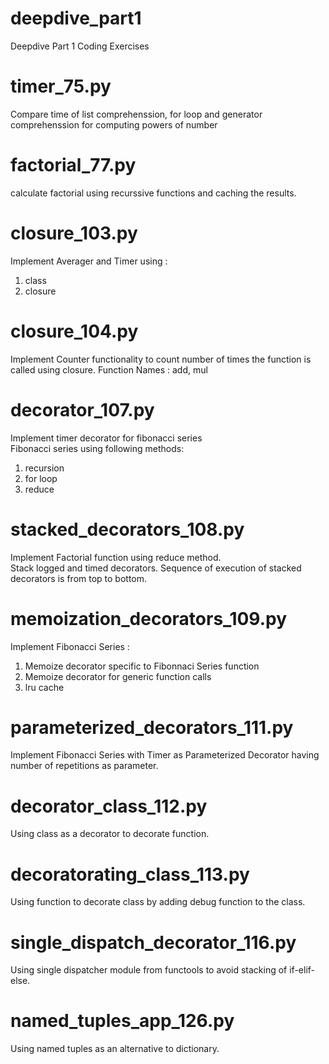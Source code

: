 # deepdive_part1
Deepdive Part 1 Coding Exercises

# timer_75.py
Compare time of list comprehenssion, for loop and generator comprehenssion for computing powers of number

# factorial_77.py
calculate factorial using recurssive functions and caching the results.

# closure_103.py
Implement Averager and Timer using : 
  1. class
  2. closure

# closure_104.py
Implement Counter functionality to count number of times the function is called using closure.
Function Names : add, mul

# decorator_107.py
Implement timer decorator for fibonacci series  
Fibonacci series using following methods:
   1. recursion
   2. for loop
   3. reduce
  
# stacked_decorators_108.py
Implement Factorial function using reduce method.  
Stack logged and timed decorators. Sequence of execution of stacked decorators is from top to bottom.

# memoization_decorators_109.py
Implement Fibonacci Series :
  1. Memoize decorator specific to Fibonnaci Series function
  2. Memoize decorator for generic function calls
  3. lru cache
  
# parameterized_decorators_111.py
Implement Fibonacci Series with Timer as Parameterized Decorator having number of repetitions as parameter.

# decorator_class_112.py
Using class as a decorator to decorate function.

# decoratorating_class_113.py
Using function to decorate class by adding debug function to the class. 

# single_dispatch_decorator_116.py
Using single dispatcher module from functools to avoid stacking of if-elif-else.

# named_tuples_app_126.py
Using named tuples as an alternative to dictionary.
